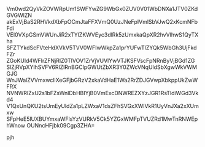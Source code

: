Vm0wd2QyVkZOVWRpUm1SWFYwZG9WbGx0ZUV0V01WbDNXa1JTV0ZKdGVGWlZN
akExVjBaS2RHVkdXbFpOCmJtaFFXVmQ0UzJNeFpIVmlSbVJwQ2xKcmNFbFdi
VEI0VXpGSmVWUnJiR2xTYlZKWVEyc3dlRk5zUmxkaQpXR2hvVlhwS1QyTXha
SFZTYkdScFVteHdXVkV5TVV0WFIwWkpZa1prYUFwTlZYQk5WbGh3UjFkdFZr
ZGoKUld4WFlrZFNjRlZ0TlVOV1ZrVjVUVlYwVTJKSFVscFpNRnByVjBGd1ZG
SlZjRVpXYlhSVFV6RlZlRnBGClpGWUtZbXR3Y0ZWcVNqUldSbXgwWkVWMGJG
WnJWalZVVmxwcllXeGFjbGRzV2xkaVdHaE1Wa2RrZDJGVwpXbkppUkZwWFRX
NVNWRlZxU2s1bFZsWnlDbHBIYjB0VmExcDNWREZXYzJGR1RsTldiWGd3Vkd4
V1QxUnQKU2tsUmEyUldZa1pLZWxaV1dsZFhSVGxXWlVkR1UyVnJXa2xXUmxw
SFpHeE5lUXBUYmxaWFlsYzVURkV5Ck5YZGxWMFpTVUZRd1MwTnRNWEphWnow
OUNncHFjbk09Cgp3ZHA=

pjh